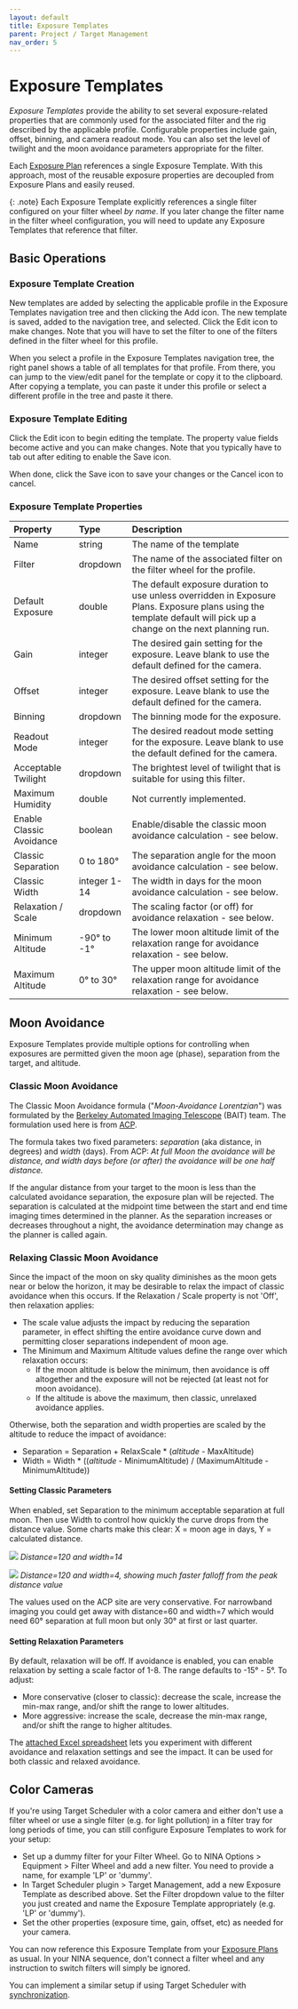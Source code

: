 ```yaml
---
layout: default
title: Exposure Templates
parent: Project / Target Management
nav_order: 5
---
```


# Exposure Templates

_Exposure Templates_ provide the ability to set several exposure-related properties that are commonly used for the associated filter and the rig described by the applicable profile.  Configurable properties include gain, offset, binning, and camera readout mode.  You can also set the level of twilight and the moon avoidance parameters appropriate for the filter.

Each [Exposure Plan](exposure-plans.html) references a single Exposure Template.  With this approach, most of the reusable exposure properties are decoupled from Exposure Plans and easily reused.

{: .note}
Each Exposure Template explicitly references a single filter configured on your filter wheel _by name_.  If you later change the filter name in the filter wheel configuration, you will need to update any Exposure Templates that reference that filter.

## Basic Operations

### Exposure Template Creation

New templates are added by selecting the applicable profile in the Exposure Templates navigation tree and then clicking the Add icon.  The new template is saved, added to the navigation tree, and selected.  Click the Edit icon to make changes.  Note that you will have to set the filter to one of the filters defined in the filter wheel for this profile.

When you select a profile in the Exposure Templates navigation tree, the right panel shows a table of all templates for that profile.  From there, you can jump to the view/edit panel for the template or copy it to the clipboard.  After copying a template, you can paste it under this profile or select a different profile in the tree and paste it there.

### Exposure Template Editing

Click the Edit icon to begin editing the template.  The property value fields become active and you can make changes.  Note that you typically have to tab out after editing to enable the Save icon.

When done, click the Save icon to save your changes or the Cancel icon to cancel.

### Exposure Template Properties

| Property                 | Type         | Description                                                                                                                                                          |
|:-------------------------|:-------------|:---------------------------------------------------------------------------------------------------------------------------------------------------------------------|
| Name                     | string       | The name of the template                                                                                                                                             |
| Filter                   | dropdown     | The name of the associated filter on the filter wheel for the profile.                                                                                               |
| Default Exposure         | double       | The default exposure duration to use unless overridden in Exposure Plans.  Exposure plans using the template default will pick up a change on the next planning run. |
| Gain                     | integer      | The desired gain setting for the exposure.  Leave blank to use the default defined for the camera.                                                                   |
| Offset                   | integer      | The desired offset setting for the exposure.  Leave blank to use the default defined for the camera.                                                                 |
| Binning                  | dropdown     | The binning mode for the exposure.                                                                                                                                   |
| Readout Mode             | integer      | The desired readout mode setting for the exposure.  Leave blank to use the default defined for the camera.                                                           |
| Acceptable Twilight      | dropdown     | The brightest level of twilight that is suitable for using this filter.                                                                                              |
| Maximum Humidity         | double       | Not currently implemented.                                                                                                                                           |
| Enable Classic Avoidance | boolean      | Enable/disable the classic moon avoidance calculation - see below.                                                                                                   |
| Classic Separation       | 0 to 180°    | The separation angle for the moon avoidance calculation - see below.                                                                                                 |
| Classic Width            | integer 1-14 | The width in days for the moon avoidance calculation - see below.                                                                                                    |
| Relaxation / Scale       | dropdown     | The scaling factor (or off) for avoidance relaxation - see below.                                                                                                    |
| Minimum Altitude         | -90° to -1°  | The lower moon altitude limit of the relaxation range for avoidance relaxation - see below.                                                                          |
| Maximum Altitude          | 0° to 30°    | The upper moon altitude limit of the relaxation range for avoidance relaxation - see below.                                                                          |


## Moon Avoidance

Exposure Templates provide multiple options for controlling when exposures are permitted given the moon age (phase), separation from the target, and altitude.

### Classic Moon Avoidance

The Classic Moon Avoidance formula ("_Moon-Avoidance Lorentzian_") was formulated by the [Berkeley Automated Imaging Telescope](https://w.astro.berkeley.edu/bait/) (BAIT) team.  The formulation used here is from [ACP](http://bobdenny.com/ar/RefDocs/HelpFiles/ACPScheduler81Help/Constraints.htm).

The formula takes two fixed parameters: _separation_ (aka distance, in degrees) and _width_ (days).  From ACP:
*At full Moon the avoidance will be distance, and width days before (or after) the avoidance will be one half distance.*

If the angular distance from your target to the moon is less than the calculated avoidance separation, the exposure plan will be rejected.  The separation is calculated at the midpoint time between the start and end time imaging times determined in the planner.  As the separation increases or decreases throughout a night, the avoidance determination may change as the planner is called again.

### Relaxing Classic Moon Avoidance

Since the impact of the moon on sky quality diminishes as the moon gets near or below the horizon, it may be desirable to relax the impact of classic avoidance when this occurs.  If the Relaxation / Scale property is not 'Off', then relaxation applies:
* The scale value adjusts the impact by reducing the separation parameter, in effect shifting the entire avoidance curve down and permitting closer separations independent of moon age.
* The Minimum and Maximum Altitude values define the range over which relaxation occurs:
  * If the moon altitude is below the minimum, then avoidance is off altogether and the exposure will not be rejected (at least not for moon avoidance).
  * If the altitude is above the maximum, then classic, unrelaxed avoidance applies.

Otherwise, both the separation and width properties are scaled by the altitude to reduce the impact of avoidance:
* Separation = Separation + RelaxScale * (_altitude_ - MaxAltitude)
* Width = Width * ((_altitude_ - MinimumAltitude) / (MaximumAltitude - MinimumAltitude))

#### Setting Classic Parameters
When enabled, set Separation to the minimum acceptable separation at full moon.  Then use Width to control how quickly the curve drops from the distance value.  Some charts make this clear: X = moon age in days, Y = calculated distance.

![](../assets/images/moon-avoid-1.png)
*Distance=120 and width=14*

![](../assets/images/moon-avoid-2.png)
*Distance=120 and width=4, showing much faster falloff from the peak distance value*

The values used on the ACP site are very conservative.  For narrowband imaging you could get away with distance=60 and width=7 which would need 60° separation at full moon but only 30° at first or last quarter.

#### Setting Relaxation Parameters

By default, relaxation will be off.  If avoidance is enabled, you can enable relaxation by setting a scale factor of 1-8.  The range defaults to -15° - 5°.  To adjust:
* More conservative (closer to classic): decrease the scale, increase the min-max range, and/or shift the range to lower altitudes.
* More aggressive: increase the scale, decrease the min-max range, and/or shift the range to higher altitudes.

The [attached Excel spreadsheet](Relaxed-Moon-Avoidance.xlsx) lets you experiment with different avoidance and relaxation settings and see the impact.  It can be used for both classic and relaxed avoidance.

## Color Cameras

If you're using Target Scheduler with a color camera and either don't use a filter wheel or use a single filter (e.g. for light pollution) in a filter tray for long periods of time, you can still configure Exposure Templates to work for your setup:
* Set up a dummy filter for your Filter Wheel.  Go to NINA Options > Equipment > Filter Wheel and add a new filter.  You need to provide a name, for example 'LP' or 'dummy'.
* In Target Scheduler plugin > Target Management, add a new Exposure Template as described above.  Set the Filter dropdown value to the filter you just created and name the Exposure Template appropriately (e.g. 'LP' or 'dummy').
* Set the other properties (exposure time, gain, offset, etc) as needed for your camera.

You can now reference this Exposure Template from your [Exposure Plans](exposure-plans.html) as usual.  In your NINA sequence, don't connect a filter wheel and any instruction to switch filters will simply be ignored.

You can implement a similar setup if using Target Scheduler with [synchronization](../synchronization.html#usage-without-a-filter-wheel).
